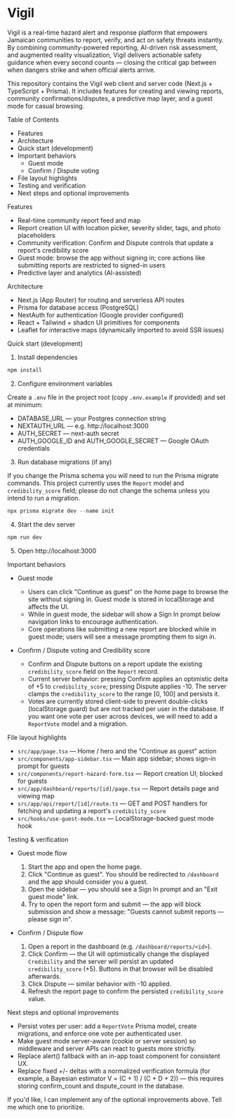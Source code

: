 # Vigil

Vigil is a real-time hazard alert and response platform that empowers Jamaican communities to report, verify, and act on safety threats instantly. By combining community-powered reporting, AI-driven risk assessment, and augmented reality visualization, Vigil delivers actionable safety guidance when every second counts — closing the critical gap between when dangers strike and when official alerts arrive.

This repository contains the Vigil web client and server code (Next.js + TypeScript + Prisma). It includes features for creating and viewing reports, community confirmations/disputes, a predictive map layer, and a guest mode for casual browsing.

Table of Contents
 - Features
 - Architecture
 - Quick start (development)
 - Important behaviors
   - Guest mode
   - Confirm / Dispute voting
 - File layout highlights
 - Testing and verification
 - Next steps and optional improvements


Features
 - Real-time community report feed and map
 - Report creation UI with location picker, severity slider, tags, and photo placeholders
 - Community verification: Confirm and Dispute controls that update a report's credibility score
 - Guest mode: browse the app without signing in; core actions like submitting reports are restricted to signed-in users
 - Predictive layer and analytics (AI-assisted)


Architecture
 - Next.js (App Router) for routing and serverless API routes
 - Prisma for database access (PostgreSQL)
 - NextAuth for authentication (Google provider configured)
 - React + Tailwind + shadcn UI primitives for components
 - Leaflet for interactive maps (dynamically imported to avoid SSR issues)


Quick start (development)

1. Install dependencies

```powershell
npm install
```

2. Configure environment variables

Create a `.env` file in the project root (copy `.env.example` if provided) and set at minimum:

- DATABASE_URL — your Postgres connection string
- NEXTAUTH_URL — e.g. http://localhost:3000
- AUTH_SECRET — next-auth secret
- AUTH_GOOGLE_ID and AUTH_GOOGLE_SECRET — Google OAuth credentials

3. Run database migrations (if any)

If you change the Prisma schema you will need to run the Prisma migrate commands. This project currently uses the `Report` model and `credibility_score` field; please do not change the schema unless you intend to run a migration.

```powershell
npx prisma migrate dev --name init
```

4. Start the dev server

```powershell
npm run dev
```

5. Open http://localhost:3000


Important behaviors

- Guest mode
  - Users can click "Continue as guest" on the home page to browse the site without signing in. Guest mode is stored in localStorage and affects the UI.
  - While in guest mode, the sidebar will show a Sign In prompt below navigation links to encourage authentication.
  - Core operations like submitting a new report are blocked while in guest mode; users will see a message prompting them to sign in.

- Confirm / Dispute voting and Credibility score
  - Confirm and Dispute buttons on a report update the existing `credibility_score` field on the `Report` record.
  - Current server behavior: pressing Confirm applies an optimistic delta of +5 to `credibility_score`; pressing Dispute applies -10. The server clamps the `credibility_score` to the range [0, 100] and persists it.
  - Votes are currently stored client-side to prevent double-clicks (localStorage guard) but are not tracked per user in the database. If you want one vote per user across devices, we will need to add a `ReportVote` model and a migration.


File layout highlights
 - `src/app/page.tsx` — Home / hero and the "Continue as guest" action
 - `src/components/app-sidebar.tsx` — Main app sidebar; shows sign-in prompt for guests
 - `src/components/report-hazard-form.tsx` — Report creation UI; blocked for guests
 - `src/app/dashboard/reports/[id]/page.tsx` — Report details page and viewing map
 - `src/app/api/report/[id]/route.ts` — GET and POST handlers for fetching and updating a report's `credibility_score`
 - `src/hooks/use-guest-mode.tsx` — LocalStorage-backed guest mode hook


Testing & verification
 - Guest mode flow
   1. Start the app and open the home page.
   2. Click "Continue as guest". You should be redirected to `/dashboard` and the app should consider you a guest.
   3. Open the sidebar — you should see a Sign In prompt and an "Exit guest mode" link.
   4. Try to open the report form and submit — the app will block submission and show a message: "Guests cannot submit reports — please sign in".

 - Confirm / Dispute flow
   1. Open a report in the dashboard (e.g. `/dashboard/reports/<id>`).
   2. Click Confirm — the UI will optimistically change the displayed `Credibility` and the server will persist an updated `credibility_score` (+5). Buttons in that browser will be disabled afterwards.
   3. Click Dispute — similar behavior with -10 applied.
   4. Refresh the report page to confirm the persisted `credibility_score` value.


Next steps and optional improvements
 - Persist votes per user: add a `ReportVote` Prisma model, create migrations, and enforce one vote per authenticated user.
 - Make guest mode server-aware (cookie or server session) so middleware and server APIs can react to guests more strictly.
 - Replace alert() fallback with an in-app toast component for consistent UX.
 - Replace fixed +/- deltas with a normalized verification formula (for example, a Bayesian estimator V = (C + 1) / (C + D + 2)) — this requires storing confirm_count and dispute_count in the database.

If you'd like, I can implement any of the optional improvements above. Tell me which one to prioritize.
